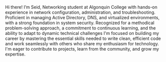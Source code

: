 Hi there! I’m Seid, 
Networking student at Algonquin College with hands-on experience in network configuration, administration, and troubleshooting. Proficient in managing Active Directory, DNS,
and virtualized environments, with a strong foundation in system security. Recognized for a methodical problem-solving approach, a commitment to continuous learning, and the ability to adapt to dynamic technical challenges
I'm focused on building my career by mastering the essential skills needed to write clean, efficient code and work seamlessly with others who share my enthusiasm for technology.
I'm eager to contribute to projects, learn from the community, and grow my expertise. 


<!---
seidkahsay/seidkahsay is a ✨ special ✨ repository because its `README.md` (this file) appears on your GitHub profile.
You can click the Preview link to take a look at your changes.
--->
